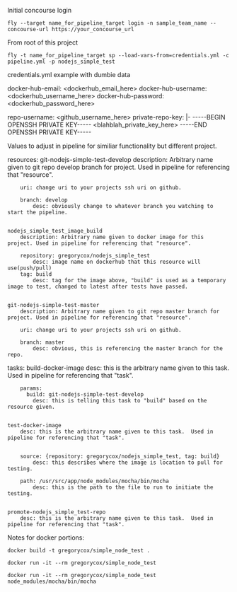 



Initial concourse login

```
fly --target name_for_pipeline_target login -n sample_team_name --concourse-url https://your_concourse_url
```


From root of this project

```
fly -t name_for_pipeline_target sp --load-vars-from=credentials.yml -c pipeline.yml -p nodejs_simple_test
```


credentials.yml example with dumbie data


docker-hub-email: <dockerhub_email_here>
docker-hub-username: <dockerhub_username_here>
docker-hub-password: <dockerhub_password_here>


repo-username: <github_username_here>
private-repo-key: |-
  -----BEGIN OPENSSH PRIVATE KEY-----
  <blahblah_private_key_here>
  -----END OPENSSH PRIVATE KEY-----




Values to adjust in pipeline for similiar functionality but different project.

resources:
    git-nodejs-simple-test-develop
        description: Arbitrary name given to git repo develop branch for project. Used in pipeline for referencing that "resource".

        uri: change uri to your projects ssh uri on github.

        branch: develop
            desc: obviously change to whatever branch you watching to start the pipeline.


    nodejs_simple_test_image_build
        description: Arbitrary name given to docker image for this project. Used in pipeline for referencing that "resource".

        repository: gregorycox/nodejs_simple_test
            desc: image name on dockerhub that this resource will use(push/pull)
        tag: build
            desc: tag for the image above, "build" is used as a temporary image to test, changed to latest after tests have passed.


    git-nodejs-simple-test-master
        description: Arbitrary name given to git repo master branch for project. Used in pipeline for referencing that "resource".

        uri: change uri to your projects ssh uri on github.

        branch: master
            desc: obvious, this is referencing the master branch for the repo.

tasks:
    build-docker-image
        desc: this is the arbitrary name given to this task.  Used in pipeline for referencing that "task".

        params:
          build: git-nodejs-simple-test-develop
            desc: this is telling this task to "build" based on the resource given.


    test-docker-image
        desc: this is the arbitrary name given to this task.  Used in pipeline for referencing that "task".


        source: {repository: gregorycox/nodejs_simple_test, tag: build}
            desc: this describes where the image is location to pull for testing.

        path: /usr/src/app/node_modules/mocha/bin/mocha
            desc: this is the path to the file to run to initiate the testing.


    promote-nodejs_simple_test-repo
        desc: this is the arbitrary name given to this task.  Used in pipeline for referencing that "task".




Notes for docker portions:

```
docker build -t gregorycox/simple_node_test .

docker run -it --rm gregorycox/simple_node_test

docker run -it --rm gregorycox/simple_node_test node_modules/mocha/bin/mocha
```









